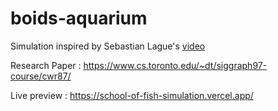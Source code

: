 # boids-aquarium

Simulation inspired by Sebastian Lague's [video](https://www.youtube.com/watch?v=bqtqltqcQhw)

Research Paper : https://www.cs.toronto.edu/~dt/siggraph97-course/cwr87/ 

Live preview : https://school-of-fish-simulation.vercel.app/
